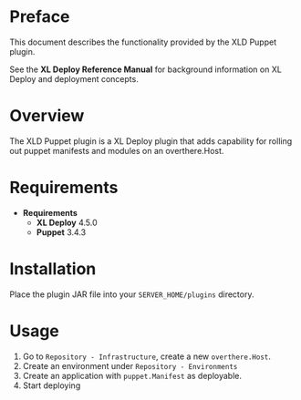 # Preface #

This document describes the functionality provided by the XLD Puppet plugin.

See the **XL Deploy Reference Manual** for background information on XL Deploy and deployment concepts.

# Overview #

The XLD Puppet plugin is a XL Deploy plugin that adds capability for rolling out puppet manifests and modules on an overthere.Host.

# Requirements #

* **Requirements**
	* **XL Deploy** 4.5.0
	* **Puppet** 3.4.3

# Installation #

Place the plugin JAR file into your `SERVER_HOME/plugins` directory.  

# Usage #

1. Go to `Repository - Infrastructure`, create a new `overthere.Host`.
2. Create an environment under `Repository - Environments`
3. Create an application with `puppet.Manifest` as deployable.
4. Start deploying
